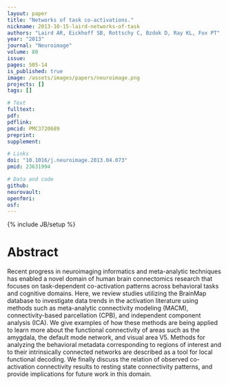 ```yaml
---
layout: paper
title: "Networks of task co-activations."
nickname: 2013-10-15-laird-networks-of-task
authors: "Laird AR, Eickhoff SB, Rottschy C, Bzdok D, Ray KL, Fox PT"
year: "2013"
journal: "Neuroimage"
volume: 80
issue: 
pages: 505-14
is_published: true
image: /assets/images/papers/neuroimage.png
projects: []
tags: []

# Text
fulltext:
pdf:
pdflink:
pmcid: PMC3720689
preprint:
supplement:

# Links
doi: "10.1016/j.neuroimage.2013.04.073"
pmid: 23631994

# Data and code
github:
neurovault:
openfmri:
osf:
---
```

{% include JB/setup %}

# Abstract

Recent progress in neuroimaging informatics and meta-analytic techniques has enabled a novel domain of human brain connectomics research that focuses on task-dependent co-activation patterns across behavioral tasks and cognitive domains. Here, we review studies utilizing the BrainMap database to investigate data trends in the activation literature using methods such as meta-analytic connectivity modeling (MACM), connectivity-based parcellation (CPB), and independent component analysis (ICA). We give examples of how these methods are being applied to learn more about the functional connectivity of areas such as the amygdala, the default mode network, and visual area V5. Methods for analyzing the behavioral metadata corresponding to regions of interest and to their intrinsically connected networks are described as a tool for local functional decoding. We finally discuss the relation of observed co-activation connectivity results to resting state connectivity patterns, and provide implications for future work in this domain.
